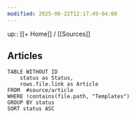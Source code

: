 ```yaml
---
modified: 2025-06-22T12:17:49-04:00
---
```

[]()up:: [[+ Home]] / [[Sources]] 

## Articles

```dataview
TABLE WITHOUT ID
	status as Status,
	rows.file.link as Article
FROM  #source/article 
WHERE !contains(file.path, "Templates")
GROUP BY status
SORT status ASC
```
